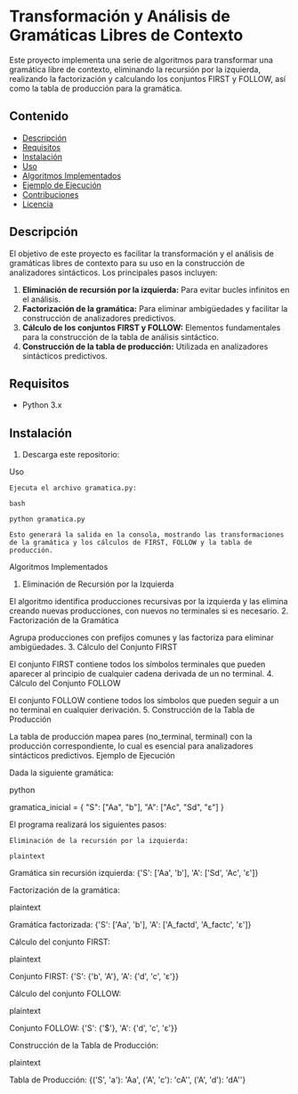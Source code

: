 # Transformación y Análisis de Gramáticas Libres de Contexto

Este proyecto implementa una serie de algoritmos para transformar una gramática libre de contexto, eliminando la recursión por la izquierda, realizando la factorización y calculando los conjuntos FIRST y FOLLOW, así como la tabla de producción para la gramática.

## Contenido

- [Descripción](#descripción)
- [Requisitos](#requisitos)
- [Instalación](#instalación)
- [Uso](#uso)
- [Algoritmos Implementados](#algoritmos-implementados)
- [Ejemplo de Ejecución](#ejemplo-de-ejecución)
- [Contribuciones](#contribuciones)
- [Licencia](#licencia)

## Descripción

El objetivo de este proyecto es facilitar la transformación y el análisis de gramáticas libres de contexto para su uso en la construcción de analizadores sintácticos. Los principales pasos incluyen:

1. **Eliminación de recursión por la izquierda:** Para evitar bucles infinitos en el análisis.
2. **Factorización de la gramática:** Para eliminar ambigüedades y facilitar la construcción de analizadores predictivos.
3. **Cálculo de los conjuntos FIRST y FOLLOW:** Elementos fundamentales para la construcción de la tabla de análisis sintáctico.
4. **Construcción de la tabla de producción:** Utilizada en analizadores sintácticos predictivos.

## Requisitos

- Python 3.x

## Instalación

1. Descarga este repositorio:
   

Uso

    Ejecuta el archivo gramatica.py:

    bash

    python gramatica.py

    Esto generará la salida en la consola, mostrando las transformaciones de la gramática y los cálculos de FIRST, FOLLOW y la tabla de producción.

Algoritmos Implementados
1. Eliminación de Recursión por la Izquierda

El algoritmo identifica producciones recursivas por la izquierda y las elimina creando nuevas producciones, con nuevos no terminales si es necesario.
2. Factorización de la Gramática

Agrupa producciones con prefijos comunes y las factoriza para eliminar ambigüedades.
3. Cálculo del Conjunto FIRST

El conjunto FIRST contiene todos los símbolos terminales que pueden aparecer al principio de cualquier cadena derivada de un no terminal.
4. Cálculo del Conjunto FOLLOW

El conjunto FOLLOW contiene todos los símbolos que pueden seguir a un no terminal en cualquier derivación.
5. Construcción de la Tabla de Producción

La tabla de producción mapea pares (no_terminal, terminal) con la producción correspondiente, lo cual es esencial para analizadores sintácticos predictivos.
Ejemplo de Ejecución

Dada la siguiente gramática:

python

gramatica_inicial = {
    "S": ["Aa", "b"],
    "A": ["Ac", "Sd", "ε"]
}

El programa realizará los siguientes pasos:

    Eliminación de la recursión por la izquierda:

    plaintext

Gramática sin recursión izquierda: {'S': ['Aa', 'b'], 'A': ['Sd', 'Ac', 'ε']}

Factorización de la gramática:

plaintext

Gramática factorizada: {'S': ['Aa', 'b'], 'A': ['A_factd', 'A_factc', 'ε']}

Cálculo del conjunto FIRST:

plaintext

Conjunto FIRST: {'S': {'b', 'A'}, 'A': {'d', 'c', 'ε'}}

Cálculo del conjunto FOLLOW:

plaintext

Conjunto FOLLOW: {'S': {'$'}, 'A': {'d', 'c', 'ε'}}

Construcción de la Tabla de Producción:

plaintext

Tabla de Producción: {('S', 'a'): 'Aa', ('A', 'c'): 'cA\'', ('A', 'd'): 'dA\''}
